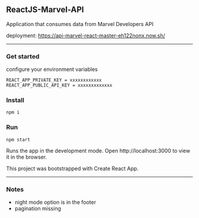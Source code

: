 
## ReactJS-Marvel-API
Application that consumes data from Marvel Developers API

deployment: https://api-marvel-react-master-eh122nonx.now.sh/
_______
### Get started


configure your environment variables

```
REACT_APP_PRIVATE_KEY = xxxxxxxxxxxx
REACT_APP_PUBLIC_API_KEY = xxxxxxxxxxxxx
```
### Install
```
npm i
```


### Run
```
npm start
```

Runs the app in the development mode.
Open http://localhost:3000 to view it in the browser.

This project was bootstrapped with Create React App.
_____

### Notes
* night mode option is in the footer
* pagination missing
